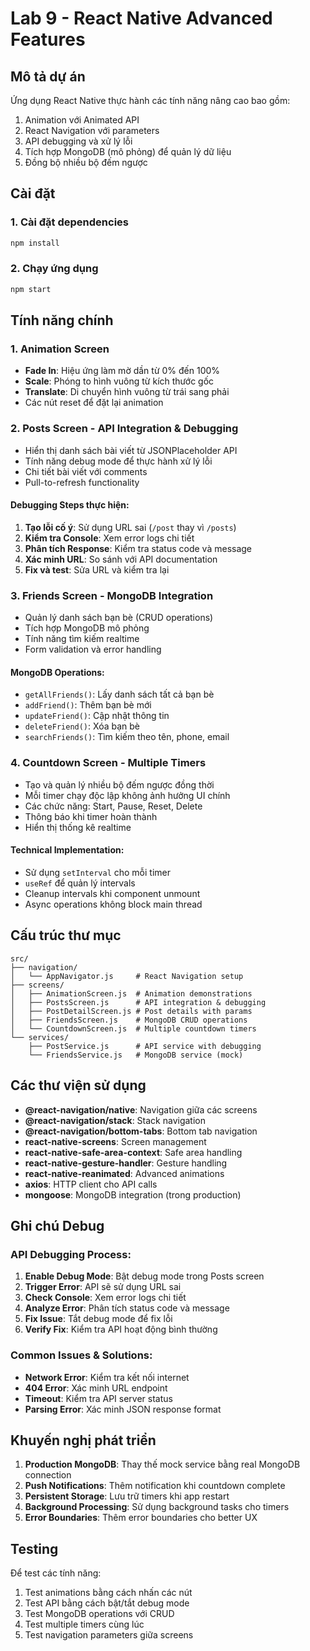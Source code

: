 # Lab 9 - React Native Advanced Features

## Mô tả dự án
Ứng dụng React Native thực hành các tính năng nâng cao bao gồm:
1. Animation với Animated API
2. React Navigation với parameters
3. API debugging và xử lý lỗi
4. Tích hợp MongoDB (mô phỏng) để quản lý dữ liệu
5. Đồng bộ nhiều bộ đếm ngược

## Cài đặt

### 1. Cài đặt dependencies
```bash
npm install
```

### 2. Chạy ứng dụng
```bash
npm start
```

## Tính năng chính

### 1. Animation Screen
- **Fade In**: Hiệu ứng làm mờ dần từ 0% đến 100%
- **Scale**: Phóng to hình vuông từ kích thước gốc
- **Translate**: Di chuyển hình vuông từ trái sang phải
- Các nút reset để đặt lại animation

### 2. Posts Screen - API Integration & Debugging
- Hiển thị danh sách bài viết từ JSONPlaceholder API
- Tính năng debug mode để thực hành xử lý lỗi
- Chi tiết bài viết với comments
- Pull-to-refresh functionality

#### Debugging Steps thực hiện:
1. **Tạo lỗi cố ý**: Sử dụng URL sai (`/post` thay vì `/posts`)
2. **Kiểm tra Console**: Xem error logs chi tiết
3. **Phân tích Response**: Kiểm tra status code và message
4. **Xác minh URL**: So sánh với API documentation
5. **Fix và test**: Sửa URL và kiểm tra lại

### 3. Friends Screen - MongoDB Integration
- Quản lý danh sách bạn bè (CRUD operations)
- Tích hợp MongoDB mô phỏng
- Tính năng tìm kiếm realtime
- Form validation và error handling

#### MongoDB Operations:
- `getAllFriends()`: Lấy danh sách tất cả bạn bè
- `addFriend()`: Thêm bạn bè mới
- `updateFriend()`: Cập nhật thông tin
- `deleteFriend()`: Xóa bạn bè
- `searchFriends()`: Tìm kiếm theo tên, phone, email

### 4. Countdown Screen - Multiple Timers
- Tạo và quản lý nhiều bộ đếm ngược đồng thời
- Mỗi timer chạy độc lập không ảnh hưởng UI chính
- Các chức năng: Start, Pause, Reset, Delete
- Thông báo khi timer hoàn thành
- Hiển thị thống kê realtime

#### Technical Implementation:
- Sử dụng `setInterval` cho mỗi timer
- `useRef` để quản lý intervals
- Cleanup intervals khi component unmount
- Async operations không block main thread

## Cấu trúc thư mục

```
src/
├── navigation/
│   └── AppNavigator.js     # React Navigation setup
├── screens/
│   ├── AnimationScreen.js  # Animation demonstrations
│   ├── PostsScreen.js      # API integration & debugging
│   ├── PostDetailScreen.js # Post details with params
│   ├── FriendsScreen.js    # MongoDB CRUD operations
│   └── CountdownScreen.js  # Multiple countdown timers
└── services/
    ├── PostService.js      # API service with debugging
    └── FriendsService.js   # MongoDB service (mock)
```

## Các thư viện sử dụng

- **@react-navigation/native**: Navigation giữa các screens
- **@react-navigation/stack**: Stack navigation
- **@react-navigation/bottom-tabs**: Bottom tab navigation
- **react-native-screens**: Screen management
- **react-native-safe-area-context**: Safe area handling
- **react-native-gesture-handler**: Gesture handling
- **react-native-reanimated**: Advanced animations
- **axios**: HTTP client cho API calls
- **mongoose**: MongoDB integration (trong production)

## Ghi chú Debug

### API Debugging Process:
1. **Enable Debug Mode**: Bật debug mode trong Posts screen
2. **Trigger Error**: API sẽ sử dụng URL sai
3. **Check Console**: Xem error logs chi tiết
4. **Analyze Error**: Phân tích status code và message
5. **Fix Issue**: Tắt debug mode để fix lỗi
6. **Verify Fix**: Kiểm tra API hoạt động bình thường

### Common Issues & Solutions:
- **Network Error**: Kiểm tra kết nối internet
- **404 Error**: Xác minh URL endpoint
- **Timeout**: Kiểm tra API server status
- **Parsing Error**: Xác minh JSON response format

## Khuyến nghị phát triển

1. **Production MongoDB**: Thay thế mock service bằng real MongoDB connection
2. **Push Notifications**: Thêm notification khi countdown complete
3. **Persistent Storage**: Lưu trữ timers khi app restart
4. **Background Processing**: Sử dụng background tasks cho timers
5. **Error Boundaries**: Thêm error boundaries cho better UX

## Testing

Để test các tính năng:
1. Test animations bằng cách nhấn các nút
2. Test API bằng cách bật/tắt debug mode
3. Test MongoDB operations với CRUD
4. Test multiple timers cùng lúc
5. Test navigation parameters giữa screens
